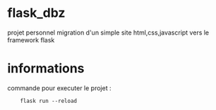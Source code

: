 # flask_dbz
projet personnel migration d'un simple site html,css,javascript vers le framework flask

# informations #

commande pour executer le projet :
``` 
    flask run --reload
````